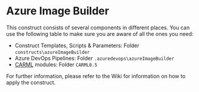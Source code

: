 # Azure Image Builder

This construct consists of several components in different places. You can use the following table to make sure you are aware of all the ones you need:

- Construct Templates, Scripts & Parameters: Folder `constructs\azureImageBuilder`
- Azure DevOps Pipelines: Folder  `.azuredevops\azureImageBuilder`
- [CARML](https://aka.ms/CARML) modules: Folder `CARML0.5`

For further information, please refer to the Wiki for information on how to apply the construct.
